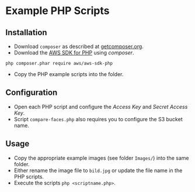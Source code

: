 # Example PHP Scripts

## Installation

* Download `composer` as described at [getcomposer.org](https://getcomposer.org).
* Download the [AWS SDK for PHP](https://aws.amazon.com/sdk-for-php/) using *composer*.

```
php composer.phar require aws/aws-sdk-php
```

* Copy the PHP example scripts into the folder.


## Configuration

* Open each PHP script and configure the *Access Key* and *Secret Access Key*.
* Script `compare-faces.php` also requires you to configure the S3 bucket name.


## Usage

* Copy the appropriate example images (see folder `Images/`) into the same folder.
* Either rename the image file to `bild.jpg` or update the file name in the PHP scripts.
* Execute the scripts `php <scriptname.php>`.
